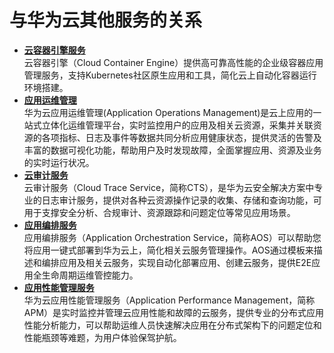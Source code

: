 # 与华为云其他服务的关系<a name="cpts_01_0037"></a>

-   **[云容器引擎服务](云容器引擎服务.md)**  
云容器引擎（Cloud Container Engine）提供高可靠高性能的企业级容器应用管理服务，支持Kubernetes社区原生应用和工具，简化云上自动化容器运行环境搭建。
-   **[应用运维管理](应用运维管理.md)**  
华为云应用运维管理\(Application Operations Management\)是云上应用的一站式立体化运维管理平台，实时监控用户的应用及相关云资源，采集并关联资源的各项指标、日志及事件等数据共同分析应用健康状态，提供灵活的告警及丰富的数据可视化功能，帮助用户及时发现故障，全面掌握应用、资源及业务的实时运行状况。
-   **[云审计服务](云审计服务.md)**  
云审计服务（Cloud Trace Service，简称CTS），是华为云安全解决方案中专业的日志审计服务，提供对各种云资源操作记录的收集、存储和查询功能，可用于支撑安全分析、合规审计、资源跟踪和问题定位等常见应用场景。
-   **[应用编排服务](应用编排服务.md)**  
应用编排服务（Application Orchestration Service，简称AOS）可以帮助您将应用一键式部署到华为云上，简化相关云服务管理操作。AOS通过模板来描述和编排应用及相关云服务，实现自动化部署应用、创建云服务，提供E2E应用全生命周期运维管控能力。
-   **[应用性能管理服务](应用性能管理服务.md)**  
华为云应用性能管理服务（Application Performance Management，简称APM）是实时监控并管理云应用性能和故障的云服务，提供专业的分布式应用性能分析能力，可以帮助运维人员快速解决应用在分布式架构下的问题定位和性能瓶颈等难题，为用户体验保驾护航。

